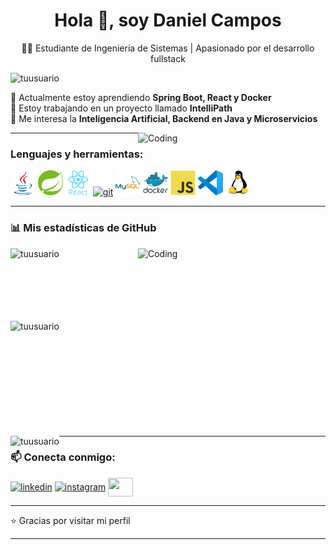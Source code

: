 <h1 align="center">Hola 👋, soy Daniel Campos</h1>

<p align="center">👨‍💻 Estudiante de Ingeniería de Sistemas | Apasionado por el desarrollo fullstack</p>

<p align="left"> <img src="https://komarev.com/ghpvc/?username=tuusuario&label=Profile%20views&color=0e75b6&style=flat" alt="tuusuario" /> </p>

🌱 Actualmente estoy aprendiendo **Spring Boot, React y Docker**  
💼 Estoy trabajando en un proyecto llamado **IntelliPath**  
🎯 Me interesa la **Inteligencia Artificial, Backend en Java y Microservicios**  

<img align="right" alt="Coding" width="300" src="https://i.pinimg.com/originals/81/17/8b/81178b47a8598f0c81c4799f2cdd4057.gif">

---

<h3 align="left">Lenguajes y herramientas:</h3>

<p align="left"> 
  <a href="https://www.java.com" target="_blank"><img src="https://raw.githubusercontent.com/devicons/devicon/master/icons/java/java-original.svg" alt="java" width="40" height="40"/></a> 
  <a href="https://spring.io/projects/spring-boot" target="_blank"><img src="https://raw.githubusercontent.com/devicons/devicon/master/icons/spring/spring-original.svg" alt="spring boot" width="40" height="40"/></a>
  <a href="https://reactjs.org/" target="_blank"><img src="https://raw.githubusercontent.com/devicons/devicon/master/icons/react/react-original-wordmark.svg" alt="react" width="40" height="40"/></a>
  <a href="https://git-scm.com/" target="_blank"><img src="https://www.vectorlogo.zone/logos/git-scm/git-scm-icon.svg" alt="git" width="40" height="40"/></a>
  <a href="https://www.mysql.com/" target="_blank"><img src="https://raw.githubusercontent.com/devicons/devicon/master/icons/mysql/mysql-original-wordmark.svg" alt="mysql" width="40" height="40"/></a>
  <a href="https://www.docker.com/" target="_blank"><img src="https://raw.githubusercontent.com/devicons/devicon/master/icons/docker/docker-original-wordmark.svg" alt="docker" width="40" height="40"/></a>
  <a href="https://developer.mozilla.org/en-US/docs/Web/JavaScript" target="_blank"><img src="https://raw.githubusercontent.com/devicons/devicon/master/icons/javascript/javascript-original.svg" alt="javascript" width="40" height="40"/></a>
  <a href="https://code.visualstudio.com/" target="_blank"><img src="https://raw.githubusercontent.com/devicons/devicon/master/icons/vscode/vscode-original.svg" alt="vscode" width="40" height="40"/></a>
  <a href="https://www.linux.org/" target="_blank"><img src="https://raw.githubusercontent.com/devicons/devicon/master/icons/linux/linux-original.svg" alt="linux" width="40" height="40"/></a>
</p>

---

<h3>📊 Mis estadísticas de GitHub</h3>
<img align="right" alt="Coding" width="300" src="https://cdn.dribbble.com/users/1277312/screenshots/14733298/media/39b1045e593737587dd60e42c8422d1f.gif">

<p><img align="left" src="https://github-readme-stats.vercel.app/api/top-langs?username=tuusuario&show_icons=true&theme=dark&locale=es&layout=compact" alt="tuusuario" /></p>

<br><br><br><br><br><br>

<p><img align="left" src="https://github-readme-stats.vercel.app/api?username=tuusuario&show_icons=true&theme=dark&locale=es" alt="tuusuario" /></p>

<br><br><br><br><br><br><br><br><br><br>

<p><img align="left" src="https://github-readme-streak-stats.herokuapp.com/?user=tuusuario&theme=dark" alt="tuusuario" /></p>

---

<h3>📫 Conecta conmigo:</h3>

<p align="left">
  <a href="https://linkedin.com/in/tulinkedin" target="blank"><img align="center" src="https://raw.githubusercontent.com/rahuldkjain/github-profile-readme-generator/master/src/images/icons/Social/linked-in-alt.svg" alt="linkedin" height="30" width="40" /></a>
  <a href="https://instagram.com/tuusuario" target="blank"><img align="center" src="https://raw.githubusercontent.com/rahuldkjain/github-profile-readme-generator/master/src/images/icons/Social/instagram.svg" alt="instagram" height="30" width="40" /></a>
  <a href="mailto:tuemail@gmail.com"><img align="center" src="https://img.icons8.com/fluency/48/000000/email.png" height="30" width="40" /></a>
</p>

---

⭐️ Gracias por visitar mi perfil

---
